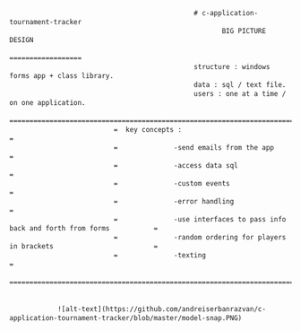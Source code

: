                                                   # c-application-tournament-tracker
                                                         BIG PICTURE DESIGN
                                                         ==================
                                                  structure : windows forms app + class library.
                                                  data : sql / text file. 
                                                  users : one at a time / on one application.
                              =================================================================================
                              =  key concepts :                                                               =
                              =              -send emails from the app                                        =
                              =              -access data sql                                                 =
                              =              -custom events                                                   =
                              =              -error handling                                                  =
                              =              -use interfaces to pass info back and forth from forms           =
                              =              -random ordering for players in brackets                         =
                              =              -texting                                                         =
                              =================================================================================


                ![alt-text](https://github.com/andreiserbanrazvan/c-application-tournament-tracker/blob/master/model-snap.PNG)
